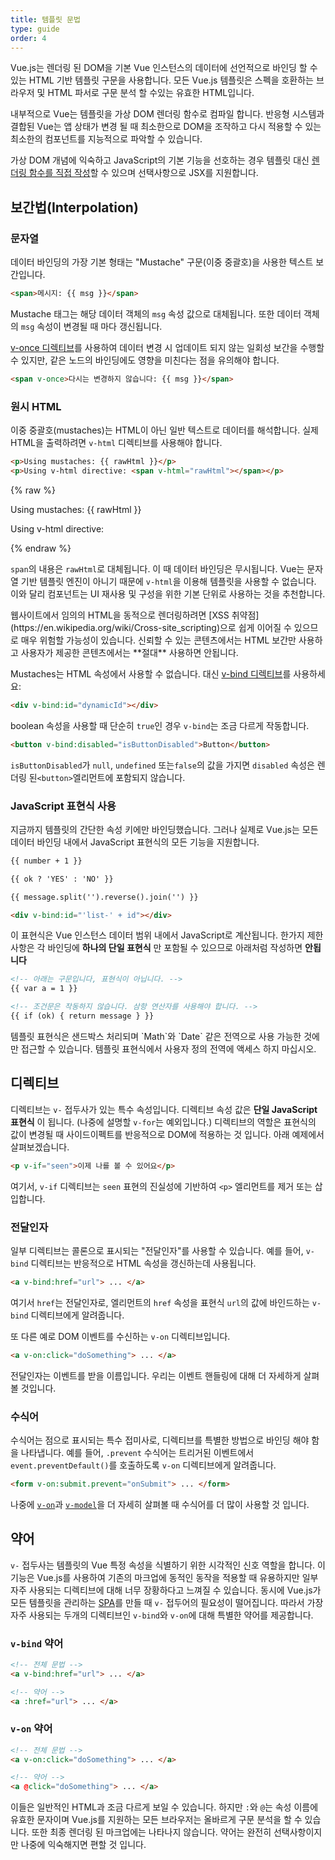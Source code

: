 ```yaml
---
title: 템플릿 문법
type: guide
order: 4
---
```


Vue.js는 렌더링 된 DOM을 기본 Vue 인스턴스의 데이터에 선언적으로 바인딩 할 수있는 HTML 기반 템플릿 구문을 사용합니다. 모든 Vue.js 템플릿은 스펙을 호환하는 브라우저 및 HTML 파서로 구문 분석 할 수있는 유효한 HTML입니다.

내부적으로 Vue는 템플릿을 가상 DOM 렌더링 함수로 컴파일 합니다. 반응형 시스템과 결합된 Vue는 앱 상태가 변경 될 때 최소한으로 DOM을 조작하고 다시 적용할 수 있는 최소한의 컴포넌트를 지능적으로 파악할 수 있습니다.

가상 DOM 개념에 익숙하고 JavaScript의 기본 기능을 선호하는 경우 템플릿 대신 [렌더링 함수를 직접 작성](render-function.html)할 수 있으며 선택사항으로 JSX를 지원합니다.

## 보간법(Interpolation)

### 문자열

데이터 바인딩의 가장 기본 형태는 "Mustache" 구문(이중 중괄호)을 사용한 텍스트 보간입니다.

``` html
<span>메시지: {{ msg }}</span>
```

Mustache 태그는 해당 데이터 객체의 `msg` 속성 값으로 대체됩니다. 또한 데이터 객체의 `msg` 속성이 변경될 때 마다 갱신됩니다.

[v-once 디렉티브](../api/#v-once)를 사용하여 데이터 변경 시 업데이트 되지 않는 일회성 보간을 수행할 수 있지만, 같은 노드의 바인딩에도 영향을 미친다는 점을 유의해야 합니다.

``` html
<span v-once>다시는 변경하지 않습니다: {{ msg }}</span>
```

### 원시 HTML

이중 중괄호(mustaches)는 HTML이 아닌 일반 텍스트로 데이터를 해석합니다. 실제 HTML을 출력하려면 `v-html` 디렉티브를 사용해야 합니다.

``` html
<p>Using mustaches: {{ rawHtml }}</p>
<p>Using v-html directive: <span v-html="rawHtml"></span></p>
```

{% raw %}
<div id="example1" class="demo">
  <p>Using mustaches: {{ rawHtml }}</p>
  <p>Using v-html directive: <span v-html="rawHtml"></span></p>
</div>
<script>
new Vue({
  el: '#example1',
  data: function () {
  	return {
  	  rawHtml: '<span style="color: red">This should be red.</span>'
  	}
  }
})
</script>
{% endraw %}

`span`의 내용은 `rawHtml`로 대체됩니다. 이 때 데이터 바인딩은 무시됩니다. Vue는 문자열 기반 템플릿 엔진이 아니기 때문에 `v-html`을 이용해 템플릿을 사용할 수 없습니다. 이와 달리 컴포넌트는 UI 재사용 및 구성을 위한 기본 단위로 사용하는 것을 추천합니다.

<p class="tip">웹사이트에서 임의의 HTML을 동적으로 렌더링하려면 [XSS 취약점](https://en.wikipedia.org/wiki/Cross-site_scripting)으로 쉽게 이어질 수 있으므로 매우 위험할 가능성이 있습니다. 신뢰할 수 있는 콘텐츠에서는 HTML 보간만 사용하고 사용자가 제공한 콘텐츠에서는 **절대** 사용하면 안됩니다.</p>

Mustaches는 HTML 속성에서 사용할 수 없습니다. 대신 [v-bind 디렉티브](../api/#v-bind)를 사용하세요:

``` html
<div v-bind:id="dynamicId"></div>
```

boolean 속성을 사용할 때 단순히 `true`인 경우 `v-bind`는 조금 다르게 작동합니다.

``` html
<button v-bind:disabled="isButtonDisabled">Button</button>
```

`isButtonDisabled`가 `null`, `undefined` 또는`false`의 값을 가지면 `disabled` 속성은 렌더링 된`<button>`엘리먼트에 포함되지 않습니다.

### JavaScript 표현식 사용

지금까지 템플릿의 간단한 속성 키에만 바인딩했습니다. 그러나 실제로 Vue.js는 모든 데이터 바인딩 내에서 JavaScript 표현식의 모든 기능을 지원합니다.

``` html
{{ number + 1 }}

{{ ok ? 'YES' : 'NO' }}

{{ message.split('').reverse().join('') }}

<div v-bind:id="'list-' + id"></div>
```

이 표현식은 Vue 인스턴스 데이터 범위 내에서 JavaScript로 계산됩니다. 한가지 제한사항은 각 바인딩에 **하나의 단일 표현식** 만 포함될 수 있으므로 아래처럼 작성하면 **안됩니다**

``` html
<!-- 아래는 구문입니다, 표현식이 아닙니다. -->
{{ var a = 1 }}

<!-- 조건문은 작동하지 않습니다. 삼항 연산자를 사용해야 합니다. -->
{{ if (ok) { return message } }}
```

<p class="tip">템플릿 표현식은 샌드박스 처리되며 `Math`와 `Date` 같은 전역으로 사용 가능한 것에만 접근할 수 있습니다. 템플릿 표현식에서 사용자 정의 전역에 액세스 하지 마십시오.</p>

## 디렉티브

디렉티브는 `v-` 접두사가 있는 특수 속성입니다. 디렉티브 속성 값은 **단일 JavaScript 표현식** 이 됩니다. (나중에 설명할 `v-for`는 예외입니다.) 디렉티브의 역할은 표현식의 값이 변경될 때 사이드이펙트를 반응적으로 DOM에 적용하는 것 입니다. 아래 예제에서 살펴보겠습니다.

``` html
<p v-if="seen">이제 나를 볼 수 있어요</p>
```

여기서, `v-if` 디렉티브는 `seen` 표현의 진실성에 기반하여 `<p>` 엘리먼트를 제거 또는 삽입합니다.

### 전달인자

일부 디렉티브는 콜론으로 표시되는 "전달인자"를 사용할 수 있습니다. 예를 들어, `v-bind` 디렉티브는 반응적으로 HTML 속성을 갱신하는데 사용됩니다.

``` html
<a v-bind:href="url"> ... </a>
```

여기서 `href`는 전달인자로, 엘리먼트의 `href` 속성을 표현식 `url`의 값에 바인드하는 `v-bind` 디렉티브에게 알려줍니다.

또 다른 예로 DOM 이벤트를 수신하는 `v-on` 디렉티브입니다.

``` html
<a v-on:click="doSomething"> ... </a>
```

전달인자는 이벤트를 받을 이름입니다. 우리는 이벤트 핸들링에 대해 더 자세하게 살펴 볼 것입니다.

### 수식어

수식어는 점으로 표시되는 특수 접미사로, 디렉티브를 특별한 방법으로 바인딩 해야 함을 나타냅니다. 예를 들어, `.prevent` 수식어는 트리거된 이벤트에서 `event.preventDefault()`를 호출하도록 `v-on` 디렉티브에게 알려줍니다.

``` html
<form v-on:submit.prevent="onSubmit"> ... </form>
```

나중에 [`v-on`](https://vuejs.org/v2/guide/events.html#Event-Modifiers)과 [`v-model`](https://vuejs.org/v2/guide/forms.html#Modifiers)을 더 자세히 살펴볼 때 수식어를 더 많이 사용할 것 입니다.

## 약어

`v-` 접두사는 템플릿의 Vue 특정 속성을 식별하기 위한 시각적인 신호 역할을 합니다. 이 기능은 Vue.js를 사용하여 기존의 마크업에 동적인 동작을 적용할 때 유용하지만 일부 자주 사용되는 디렉티브에 대해 너무 장황하다고 느껴질 수 있습니다. 동시에 Vue.js가 모든 템플릿을 관리하는 [SPA](https://en.wikipedia.org/wiki/Single-page_application)를 만들 때 `v-` 접두어의 필요성이 떨어집니다. 따라서 가장 자주 사용되는 두개의 디렉티브인 `v-bind`와 `v-on`에 대해 특별한 약어를 제공합니다.

### `v-bind` 약어

``` html
<!-- 전체 문법 -->
<a v-bind:href="url"> ... </a>

<!-- 약어 -->
<a :href="url"> ... </a>
```

### `v-on` 약어

``` html
<!-- 전체 문법 -->
<a v-on:click="doSomething"> ... </a>

<!-- 약어 -->
<a @click="doSomething"> ... </a>
```

이들은 일반적인 HTML과 조금 다르게 보일 수 있습니다. 하지만 `:`와 `@`는 속성 이름에 유효한 문자이며 Vue.js를 지원하는 모든 브라우저는 올바르게 구문 분석을 할 수 있습니다. 또한 최종 렌더링 된 마크업에는 나타나지 않습니다. 약어는 완전히 선택사항이지만 나중에 익숙해지면 편할 것 입니다.
